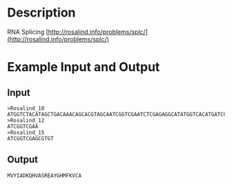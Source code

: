 Description
===========

RNA Splicing [http://rosalind.info/problems/splc/](http://rosalind.info/problems/splc/)

Example Input and Output
========================

Input
-----

    >Rosalind_10
    ATGGTCTACATAGCTGACAAACAGCACGTAGCAATCGGTCGAATCTCGAGAGGCATATGGTCACATGATCGGTCGAGCGTGTTTCAAAGTTTGCGCCTAG
    >Rosalind_12
    ATCGGTCGAA
    >Rosalind_15
    ATCGGTCGAGCGTGT

Output
------

    MVYIADKQHVASREAYGHMFKVCA
